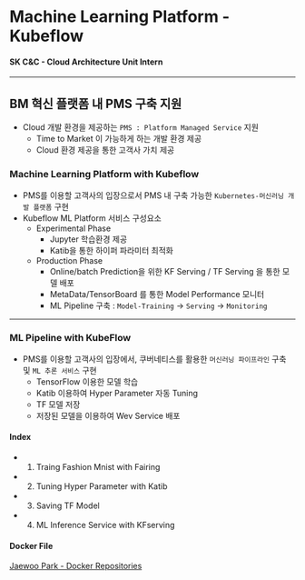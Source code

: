 # Machine Learning Platform - Kubeflow  
#### SK C&amp;C - Cloud Architecture Unit Intern   
---
## BM 혁신 플랫폼 내 PMS 구축 지원
- Cloud 개발 환경을 제공하는 `PMS : Platform Managed Service` 지원  
  - Time to Market 이 가능하게 하는 개발 환경 제공
  - Cloud 환경 제공을 통한 고객사 가치 제공
### Machine Learning Platform with Kubeflow  
- PMS를 이용할 고객사의 입장으로서 PMS 내 구축 가능한 `Kubernetes-머신러닝 개발 플랫폼` 구현
- Kubeflow ML Platform 서비스 구성요소  
  - Experimental Phase 
    - Jupyter 학습환경 제공
    - Katib을 통한 하이퍼 파라미터 최적화  
  - Production Phase
    - Online/batch Prediction을 위한 KF Serving / TF Serving 을 통한 모델 배포
    - MetaData/TensorBoard 를 통한 Model Performance 모니터
    - ML Pipeline 구축 : `Model-Training` -> `Serving` -> `Monitoring`    
---  
### ML Pipeline with KubeFlow  
- PMS를 이용할 고객사의 입장에서, 쿠버네티스를 활용한 `머신러닝 파이프라인` 구축 및 `ML 추론 서비스` 구현  
  - TensorFlow 이용한 모델 학습
  - Katib 이용하여 Hyper Parameter 자동 Tuning  
  - TF 모델 저장  
  - 저장된 모델을 이용하여 Wev Service 배포  
#### Index  
- 1. Traing Fashion Mnist with Fairing
- 2. Tuning Hyper Parameter with Katib  
- 3. Saving TF Model  
- 4. ML Inference Service with KFserving

#### Docker File  
[Jaewoo Park - Docker Repositories](https://hub.docker.com/u/jaewoo201)  
    
